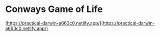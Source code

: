# Conways Game of Life
 
[https://practical-darwin-a663c0.netlify.app/](https://practical-darwin-a663c0.netlify.app/)
